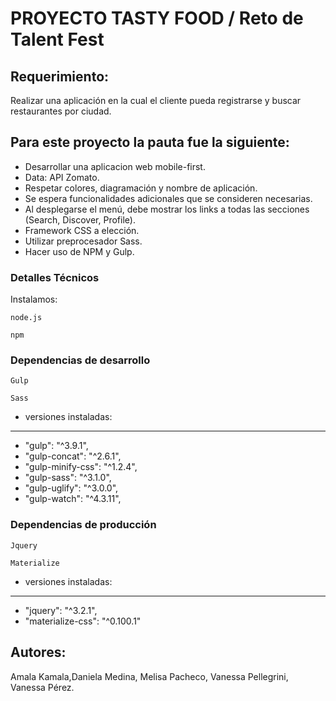 # PROYECTO TASTY FOOD / Reto de Talent Fest

## Requerimiento: 

Realizar una aplicación en la cual el cliente pueda registrarse y buscar restaurantes por ciudad.

## Para este proyecto la pauta fue la siguiente:
* Desarrollar una aplicacion web mobile-first.
* Data: API Zomato.
* Respetar colores, diagramación y nombre de aplicación.
* Se espera funcionalidades adicionales que se consideren necesarias.
* Al desplegarse el menú, debe mostrar los links a todas las secciones (Search, Discover, Profile).
* Framework CSS a elección.
* Utilizar preprocesador Sass.
* Hacer uso de NPM y Gulp.

### Detalles Técnicos

Instalamos: 

```
node.js
```
```
npm
```
### Dependencias de desarrollo

```
Gulp
```
```
Sass
```
- versiones instaladas:
 ------------------------
   - "gulp": "^3.9.1",
   - "gulp-concat": "^2.6.1",
   - "gulp-minify-css": "^1.2.4",
   - "gulp-sass": "^3.1.0",
   - "gulp-uglify": "^3.0.0",
   - "gulp-watch": "^4.3.11",

### Dependencias de producción


```
Jquery
```
```
Materialize
```
- versiones instaladas:
-------------------------
 - "jquery": "^3.2.1",
 - "materialize-css": "^0.100.1"

## Autores:
Amala Kamala,Daniela Medina, Melisa Pacheco, Vanessa Pellegrini, Vanessa Pérez.
